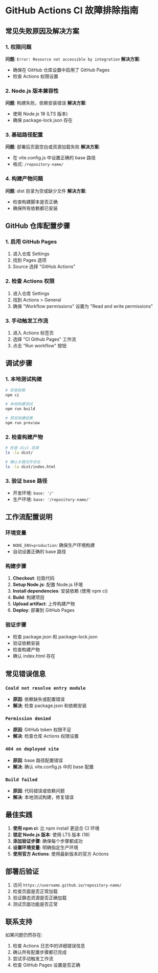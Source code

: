 # GitHub Actions CI 故障排除指南

## 常见失败原因及解决方案

### 1. 权限问题
**问题**: `Error: Resource not accessible by integration`
**解决方案**: 
- 确保在 GitHub 仓库设置中启用了 GitHub Pages
- 检查 Actions 权限设置

### 2. Node.js 版本兼容性
**问题**: 构建失败，依赖安装错误
**解决方案**: 
- 使用 Node.js 18 (LTS 版本)
- 确保 package-lock.json 存在

### 3. 基础路径配置
**问题**: 部署后页面空白或资源加载失败
**解决方案**: 
- 在 vite.config.js 中设置正确的 base 路径
- 格式: `/repository-name/`

### 4. 构建产物问题
**问题**: dist 目录为空或缺少文件
**解决方案**: 
- 检查构建脚本是否正确
- 确保所有依赖都已安装

## GitHub 仓库配置步骤

### 1. 启用 GitHub Pages
1. 进入仓库 Settings
2. 找到 Pages 选项
3. Source 选择 "GitHub Actions"

### 2. 检查 Actions 权限
1. 进入仓库 Settings
2. 找到 Actions > General
3. 确保 "Workflow permissions" 设置为 "Read and write permissions"

### 3. 手动触发工作流
1. 进入 Actions 标签页
2. 选择 "CI Github Pages" 工作流
3. 点击 "Run workflow" 按钮

## 调试步骤

### 1. 本地测试构建
```bash
# 安装依赖
npm ci

# 本地构建测试
npm run build

# 预览构建结果
npm run preview
```

### 2. 检查构建产物
```bash
# 检查 dist 目录
ls -la dist/

# 确认关键文件存在
ls -la dist/index.html
```

### 3. 验证 base 路径
- 开发环境: `base: '/'`
- 生产环境: `base: '/repository-name/'`

## 工作流配置说明

### 环境变量
- `NODE_ENV=production`: 确保生产环境构建
- 自动设置正确的 base 路径

### 构建步骤
1. **Checkout**: 拉取代码
2. **Setup Node.js**: 配置 Node.js 环境
3. **Install dependencies**: 安装依赖 (使用 npm ci)
4. **Build**: 构建项目
5. **Upload artifact**: 上传构建产物
6. **Deploy**: 部署到 GitHub Pages

### 验证步骤
- 检查 package.json 和 package-lock.json
- 验证依赖安装
- 检查构建产物
- 确认 index.html 存在

## 常见错误信息

### `Could not resolve entry module`
- **原因**: 依赖缺失或配置错误
- **解决**: 检查 package.json 和依赖安装

### `Permission denied`
- **原因**: GitHub token 权限不足
- **解决**: 检查仓库 Actions 权限设置

### `404 on deployed site`
- **原因**: base 路径配置错误
- **解决**: 确认 vite.config.js 中的 base 配置

### `Build failed`
- **原因**: 代码错误或依赖问题
- **解决**: 本地测试构建，修复错误

## 最佳实践

1. **使用 npm ci**: 比 npm install 更适合 CI 环境
2. **锁定 Node.js 版本**: 使用 LTS 版本 (18)
3. **添加验证步骤**: 确保每个步骤都成功
4. **设置环境变量**: 明确指定生产环境
5. **使用官方 Actions**: 使用最新版本的官方 Actions

## 部署后验证

1. 访问 `https://username.github.io/repository-name/`
2. 检查页面是否正常加载
3. 验证静态资源是否正确加载
4. 测试页面功能是否正常

## 联系支持

如果问题仍然存在:
1. 检查 Actions 日志中的详细错误信息
2. 确认所有配置步骤都已完成
3. 尝试手动触发工作流
4. 检查 GitHub Pages 设置是否正确